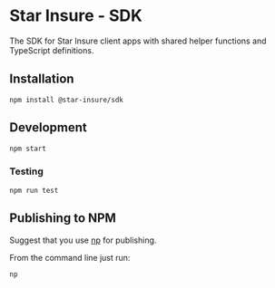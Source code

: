 # Star Insure - SDK

The SDK for Star Insure client apps with shared helper functions and TypeScript definitions.

## Installation
```
npm install @star-insure/sdk
```

## Development
```bash
npm start
```
### Testing
```
npm run test
```

## Publishing to NPM
Suggest that you use [np](https://github.com/sindresorhus/np) for publishing.

From the command line just run:
```
np
```
